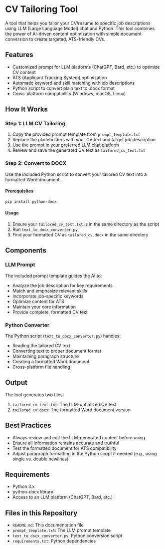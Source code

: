 # CV Tailoring Tool

A tool that helps you tailor your CV/resume to specific job descriptions using LLM (Large Language Model) chat and Python. This tool combines the power of AI-driven content optimization with simple document conversion to create targeted, ATS-friendly CVs.

## Features

- Customized prompt for LLM platforms (ChatGPT, Bard, etc.) to optimize CV content
- ATS (Applicant Tracking System) optimization
- Automatic keyword and skill matching with job descriptions
- Python script to convert plain text to .docx format
- Cross-platform compatibility (Windows, macOS, Linux)

## How It Works

### Step 1: LLM CV Tailoring

1. Copy the provided prompt template from `prompt_template.txt`
2. Replace the placeholders with your CV text and target job description
3. Use the prompt in your preferred LLM chat platform
4. Review and save the generated CV text as `tailored_cv_text.txt`

### Step 2: Convert to DOCX

Use the included Python script to convert your tailored CV text into a formatted Word document.

#### Prerequisites

```bash
pip install python-docx
```

#### Usage

1. Ensure your `tailored_cv_text.txt` is in the same directory as the script
2. Run `text_to_docx_converter.py`
3. Find your formatted CV as `tailored_cv.docx` in the same directory

## Components

### LLM Prompt

The included prompt template guides the AI to:
- Analyze the job description for key requirements
- Match and emphasize relevant skills
- Incorporate job-specific keywords
- Optimize content for ATS
- Maintain your core information
- Provide complete, formatted CV text

### Python Converter

The Python script (`text_to_docx_converter.py`) handles:
- Reading the tailored CV text
- Converting text to proper document format
- Maintaining paragraph structure
- Creating a formatted Word document
- Cross-platform file handling

## Output

The tool generates two files:
1. `tailored_cv_text.txt`: The LLM-optimized CV text
2. `tailored_cv.docx`: The formatted Word document version

## Best Practices

- Always review and edit the LLM-generated content before using
- Ensure all information remains accurate and truthful
- Test the formatted document for ATS compatibility
- Adjust paragraph formatting in the Python script if needed (e.g., using single vs. double newlines)

## Requirements

- Python 3.x
- python-docx library
- Access to an LLM platform (ChatGPT, Bard, etc.)

## Files in this Repository

- `README.md`: This documentation file
- `prompt_template.txt`: The LLM prompt template
- `text_to_docx_converter.py`: Python conversion script
- `requirements.txt`: Python dependencies
